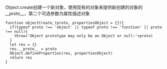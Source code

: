 Object.create创建一个新对象，使用现有的对象来提供新创建的对象的__proto__，第二个可选参数为属性描述对象

```
function objectCreate_(proto, propertiesObject = {}){
  if(typeof proto !== 'object' || typeof proto !== 'function' || proto !== null){
    throw('Object prototype may only be an Object or null:'+proto)
  }
  let res = {}
  res.__proto__ = proto
  Object.defineProperties(res, propertiesObject)
  return res
}
```